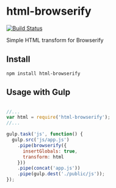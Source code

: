 html-browserify
===============

[![Build Status](https://travis-ci.org/duckbox/html-browserify.png?branch=master)](https://travis-ci.org/duckbox/html-browserify)


Simple HTML transform for Browserify

## Install

	npm install html-browserify

## Usage with Gulp

```javascript

//...
var html = require('html-browserify');
//...

gulp.task('js', function() {
  gulp.src('js/app.js')
    .pipe(browserify({
      insertGlobals: true,
      transform: html
    }))
    .pipe(concat('app.js'))
    .pipe(gulp.dest('./public/js'));
});
```

